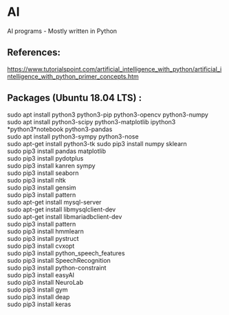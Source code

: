 # AI
AI programs - Mostly written in Python

## References:

https://www.tutorialspoint.com/artificial_intelligence_with_python/artificial_intelligence_with_python_primer_concepts.htm

## Packages (Ubuntu 18.04 LTS) :

sudo apt install python3 python3-pip python3-opencv python3-numpy<br/>
sudo apt install python3-scipy python3-matplotlib ipython3 &ast;python3&ast;notebook python3-pandas<br/>
sudo apt install python3-sympy python3-nose<br/>
sudo apt-get install python3-tk
sudo pip3 install numpy sklearn <br/>
sudo pip3 install pandas matplotlib <br/>
sudo pip3 install pydotplus <br/>
sudo pip3 install kanren sympy <br/>
sudo pip3 install seaborn <br/>
sudo pip3 install nltk <br/>
sudo pip3 install gensim <br/>
sudo pip3 install pattern <br/>
sudo apt-get install mysql-server <br/>
sudo apt-get install libmysqlclient-dev <br/>
sudo apt-get install libmariadbclient-dev <br/>
sudo pip3 install pattern <br/>
sudo pip3 install hmmlearn <br/>
sudo pip3 install pystruct <br/>
sudo pip3 install cvxopt <br/>
sudo pip3 install python_speech_features <br/>
sudo pip3 install SpeechRecognition <br/>
sudo pip3 install python-constraint <br/>
sudo pip3 install easyAI <br/>
sudo pip3 install NeuroLab <br/>
sudo pip3 install gym <br/>
sudo pip3 install deap <br/>
sudo pip3 install keras <br/>

